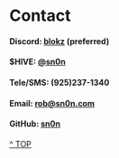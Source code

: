# Contact

#### Discord: <a href="https://discord.gg/CgE3Sgr">blokz</a> (preferred)
#### $HIVE: <a href="http://hivel.ink/@sn0n" target="_blank">@sn0n</a>
#### Tele/SMS: (925)237-1340<br />
#### Email: <a href="mailto:rob@sn0n.com?Subject=sn0n.com">rob@sn0n.com</a>
#### GitHub: <a href="https://github.com/sn0n" target="_blank">sn0n</a>



<a class="topOfPage" href="#top" title="Go to the top of this page">^ TOP</a>
